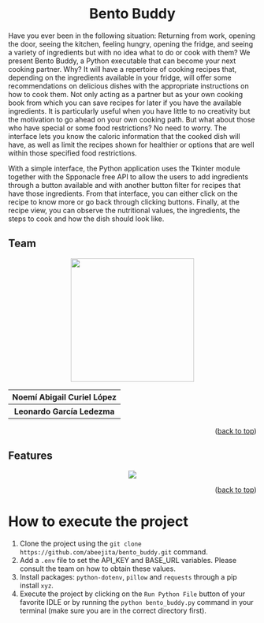 <a name="readme-top"></a>
<h1 align="center">Bento Buddy</h1>
Have you ever been in the following situation: Returning from work, opening the door, seeing the kitchen, feeling hungry, opening the fridge, and seeing a variety of ingredients but with no idea what to do or cook with them? We present Bento Buddy, a Python executable that can become your next cooking partner. Why? It will have a repertoire of cooking recipes that, depending on the ingredients available in your fridge, will offer some recommendations on delicious dishes with the appropriate instructions on how to cook them. Not only acting as a partner but as your own cooking book from which you can save recipes for later if you have the available ingredients. It is particularly useful when you have little to no creativity but the motivation to go ahead on your own cooking path. 
But what about those who have special or some food restrictions? No need to worry. The interface lets you know the caloric information that the cooked dish will have, as well as limit the recipes shown for healthier or options that are well within those specified food restrictions.

With a simple interface, the Python application uses the Tkinter module together with the Spponacle free API to allow the users to add ingredients through a button available and with another button filter for recipes that have those ingredients. From that interface, you can either click on the recipe to know more or go back through clicking buttons. Finally, at the recipe view, you can observe the nutritional values, the ingredients, the steps to cook and how the dish should look like.

## Team
<div align="center">
<img src="https://forthebadge.com/images/badges/powered-by-coders-sweat.svg" width="250px">
<table>
  <tr>
    <th>Noemí Abigail Curiel López </th>
  </tr>
    <tr>
    <th> Leonardo García Ledezma </th>
  </tr>
  </table>
</div>
  
<p align="right">(<a href="#readme-top">back to top</a>)</p>
  
## Features
<div align="center">
<p> 
<img src="https://img.shields.io/badge/Python-FFD43B?style=for-the-badge&logo=python&logoColor=blue"/>
</p>
</div>

<p align="right">(<a href="#readme-top">back to top</a>)</p>

# How to execute the project
1. Clone the project using the ```git clone https://github.com/abeejita/bento_buddy.git``` command.
2. Add a ```.env``` file to set the API_KEY and BASE_URL variables. Please consult the team on how to obtain these values.
3. Install packages: ```python-dotenv```, ```pillow``` and ```requests``` through a pip install ```xyz```.
4. Execute the project by clicking on the ```Run Python File``` button of your favorite IDLE or by running the ```python bento_buddy.py``` command in your terminal (make sure you are in the correct directory first).
